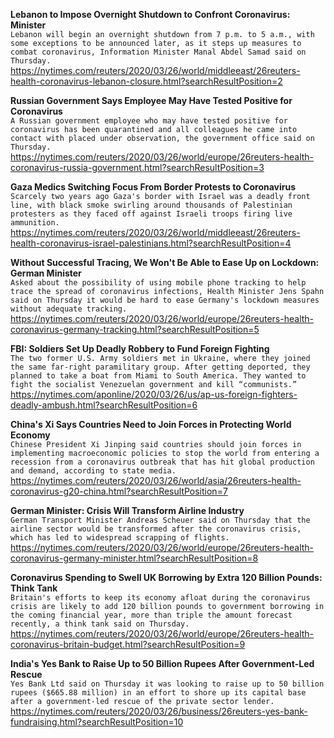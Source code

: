 **Lebanon to Impose Overnight Shutdown to Confront Coronavirus: Minister**\
`Lebanon will begin an overnight shutdown from 7 p.m. to 5 a.m., with some exceptions to be announced later, as it steps up measures to combat coronavirus, Information Minister Manal Abdel Samad said on Thursday.`\
https://nytimes.com/reuters/2020/03/26/world/middleeast/26reuters-health-coronavirus-lebanon-closure.html?searchResultPosition=2

**Russian Government Says Employee May Have Tested Positive for Coronavirus**\
`A Russian government employee who may have tested positive for coronavirus has been quarantined and all colleagues he came into contact with placed under observation, the government office said on Thursday. `\
https://nytimes.com/reuters/2020/03/26/world/europe/26reuters-health-coronavirus-russia-government.html?searchResultPosition=3

**Gaza Medics Switching Focus From Border Protests to Coronavirus**\
`Scarcely two years ago Gaza's border with Israel was a deadly front line, with black smoke swirling around thousands of Palestinian protesters as they faced off against Israeli troops firing live ammunition.`\
https://nytimes.com/reuters/2020/03/26/world/middleeast/26reuters-health-coronavirus-israel-palestinians.html?searchResultPosition=4

**Without Successful Tracing, We Won't Be Able to Ease Up on Lockdown: German Minister**\
`Asked about the possibility of using mobile phone tracking to help trace the spread of coronavirus infections, Health Minister Jens Spahn said on Thursday it would be hard to ease Germany's lockdown measures without adequate tracking.`\
https://nytimes.com/reuters/2020/03/26/world/europe/26reuters-health-coronavirus-germany-tracking.html?searchResultPosition=5

**FBI: Soldiers Set Up Deadly Robbery to Fund Foreign Fighting**\
`The two former U.S. Army soldiers met in Ukraine, where they joined the same far-right paramilitary group. After getting deported, they planned to take a boat from Miami to South America. They wanted to fight the socialist Venezuelan government and kill “communists.”`\
https://nytimes.com/aponline/2020/03/26/us/ap-us-foreign-fighters-deadly-ambush.html?searchResultPosition=6

**China's Xi Says Countries Need to Join Forces in Protecting World Economy**\
`Chinese President Xi Jinping said countries should join forces in implementing macroeconomic policies to stop the world from entering a recession from a coronavirus outbreak that has hit global production and demand, according to state media.`\
https://nytimes.com/reuters/2020/03/26/world/asia/26reuters-health-coronavirus-g20-china.html?searchResultPosition=7

**German Minister: Crisis Will Transform Airline Industry**\
`German Transport Minister Andreas Scheuer said on Thursday that the airline sector would be transformed after the coronavirus crisis, which has led to widespread scrapping of flights.`\
https://nytimes.com/reuters/2020/03/26/world/europe/26reuters-health-coronavirus-germany-minister.html?searchResultPosition=8

**Coronavirus Spending to Swell UK Borrowing by Extra 120 Billion Pounds: Think Tank**\
`Britain's efforts to keep its economy afloat during the coronavirus crisis are likely to add 120 billion pounds to government borrowing in the coming financial year, more than triple the amount forecast recently, a think tank said on Thursday.`\
https://nytimes.com/reuters/2020/03/26/world/europe/26reuters-health-coronavirus-britain-budget.html?searchResultPosition=9

**India's Yes Bank to Raise Up to 50 Billion Rupees After Government-Led Rescue**\
`Yes Bank Ltd said on Thursday it was looking to raise up to 50 billion rupees ($665.88 million) in an effort to shore up its capital base after a government-led rescue of the private sector lender.`\
https://nytimes.com/reuters/2020/03/26/business/26reuters-yes-bank-fundraising.html?searchResultPosition=10


